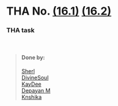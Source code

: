 # THA No.  [(16.1)](https://csb-9vj0n.netlify.app/) [(16.2)](https://csb-uoiio.netlify.app/)


### THA task

<br>

> #### Done by:
>[Sherl](https://github.com/aayushi221/Devsnest-Frontend/tree/main/DAY%2016)  <br>
>[DivineSoul](https://github.com/CodeBlooded-RahulMaurya/Devsnest-WebDev/tree/main/Day-16/tha-16) <br>
>[KayDee](https://github.com/kaydee0502/devsnest-frontend/tree/master/react%20thas/devsnest) <br>
>[Depayan M](https://github.com/DepayanMondal/React-THAs/tree/main/day_16) <br>
>[Knshika](https://github.com/knshika/Devsnest-frontend/tree/main/react-assignments%20Day(15-21)/src/Components/Day%2016)<br>
>
